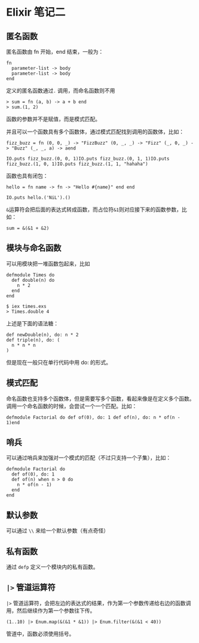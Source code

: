 # Elixir 笔记二

## 匿名函数

匿名函数由 fn 开始，end 结束，一般为：

```
fn
  parameter-list -> body
  parameter-list -> body
end
```

定义的匿名函数通过`.` 调用，而命名函数则不用
```
> sum = fn (a, b) -> a + b end
> sum.(1, 2)
```

函数的参数并不是赋值，而是模式匹配。

并且可以一个函数具有多个函数体，通过模式匹配找到调用的函数体，比如：

```
fizz_buzz = fn (0, 0, _) -> "FizzBuzz" (0, _, _) -> "Fizz" (_, 0, _) -> "Buzz" (_, _, a) -> aend

IO.puts fizz_buzz.(0, 0, 1)IO.puts fizz_buzz.(0, 1, 1)IO.puts fizz_buzz.(1, 0, 1)IO.puts fizz_buzz.(1, 1, "hahaha")

```

函数也具有闭包：
```
hello = fn name -> fn -> "Hello #{name}" end end 

IO.puts hello.('NiL').()

```

`&`运算符会把后面的表达式转成函数，而占位符`&1`则对应接下来的函数参数，比如：

```
sum = &(&1 + &2)
```

## 模块与命名函数

可以用模块把一堆函数包起来，比如

```
defmodule Times do
  def double(n) do
    n * 2
  end
end

$ iex times.exs
> Times.double 4
```
上述是下面的语法糖：

```
def newDouble(n), do: n * 2
def triple(n), do: (
  n * n * n
)
```
但是现在一般只在单行代码中用 do: 的形式。

## 模式匹配
命名函数也支持多个函数体，但是需要写多个函数，看起来像是在定义多个函数。调用一个命名函数的时候，会尝试一个一个匹配。比如：
```
defmodule Factorial do def of(0), do: 1 def of(n), do: n * of(n - 1)end
```

## 哨兵
可以通过哨兵来加强对一个模式的匹配（不过只支持一个子集），比如：
```
defmodule Factorial do 
  def of(0), do: 1 
  def of(n) when n > 0 do
    n * of(n - 1)
  end
end
```

## 默认参数

可以通过 `\\` 来给一个默认参数（有点奇怪）

## 私有函数

通过 `defp` 定义一个模块内的私有函数。

## `|>` 管道运算符

`|>` 管道运算符，会把左边的表达式的结果，作为第一个参数传递给右边的函数调用，然后继续作为第一个参数往下传。
```
(1..10) |> Enum.map(&(&1 * &1)) |> Enum.filter(&(&1 < 40))
```

管道中，函数必须使用括号。
